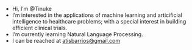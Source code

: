 - Hi, I’m @Tinuke
- I’m interested in the applications of machine learning and articificial intelligence to healthcare problems; with a special interest in building efficient clinical trials.
- I’m currently learning Natural Language Processing.
- I can be reached at atisbarrios@gmail.com

<!---
Tinuke/Tinuke is a ✨ special ✨ repository because its `README.md` (this file) appears on your GitHub profile.
You can click the Preview link to take a look at your changes.
--->
